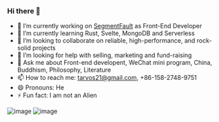 ### Hi there 👋

<!--
**tarvos21/tarvos21** is a ✨ _special_ ✨ repository because its `README.md` (this file) appears on your GitHub profile.

Here are some ideas to get you started:

-->


- 🔭 I’m currently working on [SegmentFault](https://SegmentFault.com) as Front-End Developer
- 🌱 I’m currently learning Rust, Svelte, MongoDB and Serverless
- 👯 I’m looking to collaborate on reliable, high-performance, and rock-solid projects
- 🤔 I’m looking for help with selling, marketing and fund-raising
- 💬 Ask me about Front-end developent, WeChat mini program, China, Buddhism, Philosophy, Literature
- 📫 How to reach me: tarvos21@gmail.com, +86-158-2748-9751
- 😄 Pronouns: He
- ⚡ Fun fact: I am not an Alien

![image](https://shu.git.xin/solarsystem.png)
![image](https://shu.git.xin/kouhao.png)
